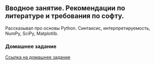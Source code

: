 ## Вводное занятие. Рекомендации по литературе и требования по софту.

Рассказывал про основы Python. Синтаксис, интерпретируемость, NumPy, SciPy, Matplotlib.

### Домашнее задание

[Ссылка на домашнее задание](https://github.com/amm-vsu-2015/4y1s_python/tree/master/homeworks/hw3)
